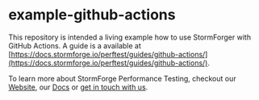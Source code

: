 # example-github-actions

This repository is intended a living example how to use StormForger with GitHub Actions. A guide is a available at [https://docs.stormforge.io/perftest/guides/github-actions/](https://docs.stormforge.io/perftest/guides/github-actions/).

To learn more about StormForge Performance Testing, checkout our [Website](https://www.stormforge.io), our [Docs](https://docs.stormforge.io/perftest) or [get in touch with us](https://www.stormforge.io/company/contact-us/).
